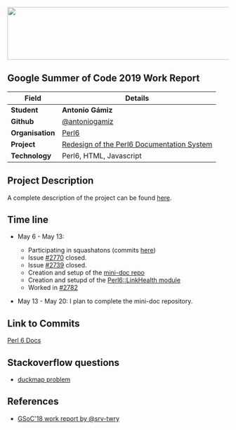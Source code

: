 <p align="center">
  <img width="560" height="120" src="https://camo.githubusercontent.com/ed508e9c66d718f76333215a139af24f8bb8fa8d/68747470733a2f2f6d75736573636f72652e6f72672f73697465732f6d75736573636f72652e6f72672f66696c65732f4361707475726525323064253237652543432538316372616e253230323031362d30332d303125323030392e34382e31315f302e706e67">
</p>

## Google Summer of Code 2019 Work Report 

| Field | Details |
| --- | --- |
| **Student** | **Antonio Gámiz** |
| **Github** | [@antoniogamiz](https://github.com/antoniogamiz)  |
| **Organisation**  | [Perl6](https://perl6.org/)  |
| **Project** | [Redesign of the Perl6 Documentation System](https://summerofcode.withgoogle.com/projects/#4930522189398016) |
| **Technology** | Perl6, HTML, Javascript |

## Project Description

A complete description of the project can be found [here](README.md).

## Time line

- May 6 - May 13:  

  - Participating in squashatons (commits [here](https://github.com/perl6/doc/commits?author=antoniogamiz))
  - Issue [#2770](https://github.com/perl6/doc/issues/2770) closed.
  - Issue [#2739](https://github.com/perl6/doc/issues/2739) closed.
  - Creation and setup of the [mini-doc repo](https://github.com/antoniogamiz/mini-doc)
  - Creation and setupd of the [Perl6::LinkHealth module](https://github.com/antoniogamiz/Perl6-LinkHealth)
  - Worked in [#2782](https://github.com/perl6/doc/issues/2782)

- May 13 - May 20: I plan to complete the mini-doc repository.

## Link to Commits

[Perl 6 Docs](https://github.com/perl6/doc/commits?author=antoniogamiz)

## Stackoverflow questions

- [duckmap problem](https://stackoverflow.com/questions/56053649/why-this-duckmap-is-blocking/56054694?noredirect=1#comment98775913_56054694)

## References
* [GSoC'18 work report by @srv-twry](https://gist.github.com/srv-twry/3e39aa7bcb344da386fd32b8552eff3e)
